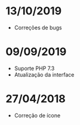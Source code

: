 # 13/10/2019

- Correções de bugs

# 09/09/2019

- Suporte PHP 7.3
- Atualização da interface

# 27/04/2018

- Correção de ícone
